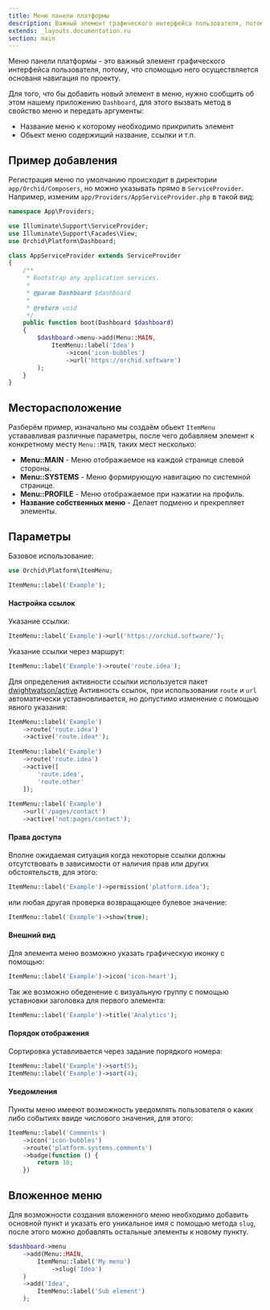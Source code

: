 ```yaml
---
title: Меню панели платформы
description: Важный элемент графического интерфейса пользователя, потому, что спомощью него осуществляется основаня навигация по проекту.
extends: _layouts.documentation.ru
section: main
---
```


Меню панели платформы - это важный элемент графического интерфейса пользователя, потому, что спомощью него осуществляется основаня навигация по проекту.


Для того, что бы добавить новый элемент в меню, нужно сообщить об этом нашему приложению `Dashboard`,
для этого вызвать метод в свойство меню и передать аргументы: 

* Название меню к которому необходимо прикрипить элемент
* Обьект меню содержищий название, ссылки и т.п.

## Пример добавления

Регистрация меню по умолчанию происходит в директории `app/Orchid/Composers`, но можно указывать прямо в `ServiceProvider`.
Например, изменим `app/Providers/AppServiceProvider.php` в такой вид:
	
```php
namespace App\Providers;

use Illuminate\Support\ServiceProvider;
use Illuminate\Support\Facades\View;
use Orchid\Platform\Dashboard;

class AppServiceProvider extends ServiceProvider
{
    /**
     * Bootstrap any application services.
     *
     * @param Dashboard $dashboard
     *
     * @return void
     */
    public function boot(Dashboard $dashboard)
    {
        $dashboard->menu->add(Menu::MAIN,
            ItemMenu::label('Idea')
                ->icon('icon-bubbles')
                ->url('https://orchid.software')
        );
    }
}
```

## Месторасположение

Разберём пример, изначально мы создаём обьект `ItemMenu` устававливая различные параметры, после чего добавляем элемент к конкретному месту `Menu::MAIN`, таких мест несколько:

- **Menu::MAIN** - Меню отображаемое на каждой странице слевой стороны.
- **Menu::SYSTEMS** - Меню формирующую навигацию по системной странице.
- **Menu::PROFILE** - Меню отображаемое при нажатии на профиль.
- **Название собственных меню** - Делает подменю и прекрепляет элементы.

## Параметры


Базовое использование:

```php
use Orchid\Platform\ItemMenu;

ItemMenu::label('Example');
```

#### Настройка ссылок

Указание ссылки:

 ```php
ItemMenu::label('Example')->url('https://orchid.software/');
```
 
Указание ссылки через маршрут:
 ```php
ItemMenu::label('Example')->route('route.idea');
```


Для определения активности ссылки используется пакет [dwightwatson/active](https://github.com/dwightwatson/active)
Активность ссылок, при использовании `route` и `url` автоматически уставновливается,
но допустимо изменение с помощью явного указания:

```php
ItemMenu::label('Example')
    ->route('route.idea')
    ->active('route.idea*');
    
ItemMenu::label('Example')
    ->route('route.idea')
    ->active([
        'route.idea',
        'route.other'
    ]);
    
ItemMenu::label('Example')
    ->url('/pages/contact')
    ->active('not:pages/contact');
```

#### Права доступа

Вполне ожидаемая ситуация когда некоторые ссылки должны отсутствовать
в зависимости от наличия прав или других обстоятельств, для этого:

 ```php
ItemMenu::label('Example')->permission('platform.idea');
```

или любая другая проверка возвращающее булевое значение:

 ```php
ItemMenu::label('Example')->show(true);
```

#### Внешний вид


Для элемента меню возможно указать графическую иконку с помощью:

```php
ItemMenu::label('Example')->icon('icon-heart');
```

Так же возможно обеденение с визуальную группу с помощью уставновки заголовка для первого элемента:

```php
ItemMenu::label('Example')->title('Analytics');
```

#### Порядок отображения

Сортировка уставливается через задание порядкого номера:
 ```php
ItemMenu::label('Example')->sort(5);
ItemMenu::label('Example')->sort(4);
```

#### Уведомления

Пункты меню имееют возможность уведомлять пользователя о каких либо событиях ввиде числового значения, для этого:

```php
ItemMenu::label('Comments')
    ->icon('icon-bubbles')
    ->route('platform.systems.comments')
    ->badge(function () {
        return 10;
    })
```

## Вложенное меню

Для возможности создания вложенного меню необходимо добавить основной пункт и указать его уникальное имя с помощью метода `slug`, после этого можно добавлять остальные элементы к новому пункту.


```php
$dashboard->menu
    ->add(Menu::MAIN,
        ItemMenu::label('My menu')
            ->slug('Idea')
    )
    ->add('Idea',
        ItemMenu::label('Sub element')
    );
```


